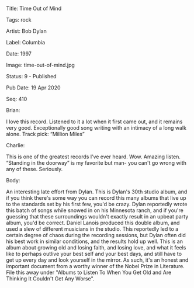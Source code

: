 Title:  Time Out of Mind

Tags:   rock

Artist: Bob Dylan

Label:  Columbia

Date:   1997

Image:  time-out-of-mind.jpg

Status: 9 - Published

Pub Date: 19 Apr 2020

Seq:    410

Brian: 

I love this record. Listened to it a lot when it first came out, and it remains very good. Exceptionally good song writing with an intimacy of a long walk alone. Track pick: “Million Miles”


Charlie: 

This is one of the greatest records I’ve ever heard. Wow. Amazing listen. “Standing in the doorway” is my favorite but man- you can't go wrong with any of these. Seriously. 

Body: 

An interesting late effort from Dylan. This is Dylan's 30th studio album, and if you think there's some way you can record this many albums that live up to the standards set by his first few, you'd be crazy. Dylan reportedly wrote this batch of songs while snowed in on his Minnesota ranch, and if you're guessing that these surroundings wouldn't exactly result in an upbeat party album, you'd be correct. Daniel Lanois produced this double album, and used a slew of different musicians in the studio. This reportedly led to a certain degree of chaos during the recording sessions, but Dylan often did his best work in similar conditions, and the results hold up well. This is an album about growing old and losing faith, and losing love, and what it feels like to perhaps outlive your best self and your best days, and still have to get up every day and look yourself in the mirror. As such, it's an honest and important document from a worthy winner of the Nobel Prize in Literature. File this away under "Albums to Listen To When You Get Old and Are Thinking It Couldn't Get Any Worse". 


